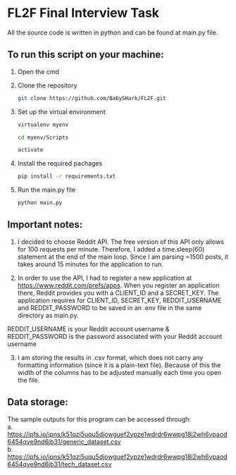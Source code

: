# FL2F Final Interview Task

All the source code is written in python and can be found at main.py file.

## To run this script on your machine:

1. Open the cmd

2. Clone the repository
   ```bash
   git clone https://github.com/Ba6ySHark/FL2F.git
   ```
   
3. Set up the virtual environment
   ```bash
   virtualenv myenv
   ```
   ```bash
   cd myenv/Scripts
   ```
   ```bash
   activate
   ```
   
4. Install the required pachages
   ```bash
   pip install -r requirements.txt
   ```

5. Run the main.py file
   ```bash
   python main.py
   ```
## Important notes:

1. I decided to choose Reddit API. The free version of this API only allows for 100 requests per minute. Therefore, I added a time.sleep(60) statement at the end of the main loop. Since I am parsing ~1500 posts, it takes around 15 minutes for the application to run.

2. In order to use the API, I had to register a new application at https://www.reddit.com/prefs/apps. When you register an application there, Reddit provides you with a CLIENT_ID and a SECRET_KEY. The application requires for CLIENT_ID, SECRET_KEY, REDDIT_USERNAME and REDDIT_PASSWORD to be saved in an .env file in the same directory as main.py.

REDDIT_USERNAME is your Reddit account username &
REDDIT_PASSWORD is the password associated with your Reddit account username

3. I am storing the results in .csv format, which does not carry any formatting information (since it is a plain-text file). Because of this the width of the columns has to be adjusted manually each time you open the file.

## Data storage:

The sample outputs for this program can be accessed through: <br>
   a. https://ipfs.io/ipns/k51qzi5uqu5djowguef2ypze1wdrdr6wwpg18i2wh6vpaod6454qye9nd6jb31/generic_dataset.csv <br>
   b. https://ipfs.io/ipns/k51qzi5uqu5djowguef2ypze1wdrdr6wwpg18i2wh6vpaod6454qye9nd6jb31/tech_dataset.csv
